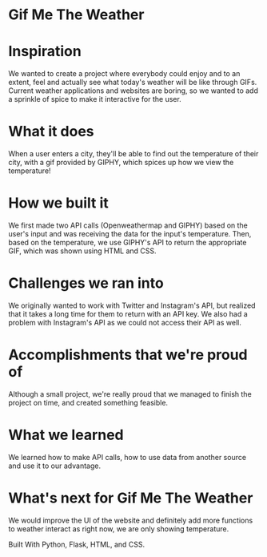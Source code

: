 # Gif Me The Weather

# Inspiration
We wanted to create a project where everybody could enjoy and to an extent, feel and actually see what today's weather will be like through GIFs. Current weather applications and websites are boring, so we wanted to add a sprinkle of spice to make it interactive for the user.

# What it does
When a user enters a city, they'll be able to find out the temperature of their city, with a gif provided by GIPHY, which spices up how we view the temperature!

# How we built it
We first made two API calls (Openweathermap and GIPHY) based on the user's input and was receiving the data for the input's temperature. Then, based on the temperature, we use GIPHY's API to return the appropriate GIF, which was shown using HTML and CSS.

# Challenges we ran into
We originally wanted to work with Twitter and Instagram's API, but realized that it takes a long time for them to return with an API key. We also had a problem with Instagram's API as we could not access their API as well.

# Accomplishments that we're proud of
Although a small project, we're really proud that we managed to finish the project on time, and created something feasible.

# What we learned
We learned how to make API calls, how to use data from another source and use it to our advantage.

# What's next for Gif Me The Weather
We would improve the UI of the website and definitely add more functions to weather interact as right now, we are only showing temperature.

Built With Python, Flask, HTML, and CSS.
